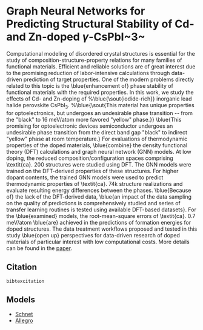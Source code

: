# Graph Neural Networks for Predicting Structural Stability of Cd- and Zn-doped $\gamma$-CsPbI~3~

Computational modeling of disordered crystal structures is essential for the study of composition-structure-property relations for many families of functional materials.
Efficient and reliable solutions are of great interest due to the promising reduction of labor-intensive calculations through data-driven prediction of target properties.
One of the modern problems directly related to this topic is the \blue{enhancement of} phase stability of functional materials with the required properties.
In this work, we study the effects of Cd- and Zn-doping of
%\blue{\sout{iodide-rich}} 
inorganic lead halide perovskite CsPbI$_3$.
%\blue{\sout{This material has unique properties for optoelectronics, but undergoes an undesirable phase transition -- from the "black" to 16 meV/atom more favored "yellow" phase.}} 
\blue{This promising for optoelectronic devices semiconductor undergoes an undesirable phase transition from the direct band gap "black" to indirect "yellow" phase at room temperature.}
For evaluations of thermodynamic properties of the doped materials,
\blue{combine}  the density functional theory (DFT) calculations and graph neural network (GNN) models.
At low doping, the reduced composition/configuration spaces comprising \textit{ca}. 200 structures were studied using DFT.
The GNN models were trained on the DFT-derived properties of these structures.
For higher dopant contents, the trained GNN models were used to predict thermodynamic properties of \textit{ca}. 74k structure realizations and evaluate resulting energy differences between the phases.
\blue{Because of} the lack of the DFT-derived data, \blue{an impact of the data sampling on the quality of predictions is comprehensively studied and series of transfer learning routines is tested using available DFT-based datasets}.
For the \blue{examined} models, the root-mean-square errors of \textit{ca}. 0.7 meV/atom \blue{are} achieved in the predictions of formation energies for doped structures.
The data treatment workflows proposed and tested in this study \blue{open up} perspectives for data-driven research of doped materials of particular interest with low computational costs.
More details can be found in the [paper](link).


Citation
-----
```
bibtexcitation
```

Models
-----
* [Schnet](https://arxiv.org/abs/1706.08566)
* [Allegro](https://arxiv.org/abs/2204.05249)
